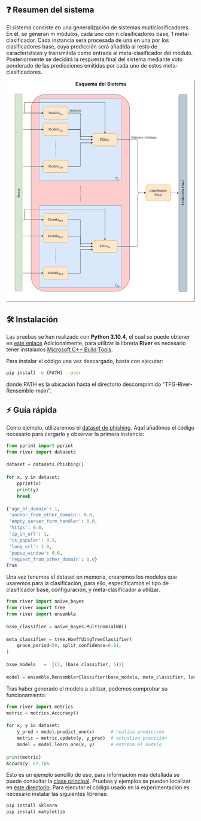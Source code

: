## ❓ Resumen del sistema
El sistema consiste en una generalización de sistemas multiclasificadores. En él, se generan m módulos, cada uno con n clasificadores base, 1 meta-clasificador. Cada instancia será procesada de una en una por los clasificadores base, cuya predicción será añadida al resto de características y transmitida como entrada al meta-clasificador del módulo. Posteriormente se decidirá la respuesta final del sistema mediante voto ponderado de las predicciones emitidas por cada uno de estos meta-clasificadores.

![esquema](https://github.com/David-Florido/TFG-River-Rensemble/blob/main/Esquema%20del%20Sistema.png?raw=true)

## 🛠 Instalación
Las pruebas se han realizado con **Python 3.10.4**, el cual se puede obtener en [este enlace](https://www.python.org/downloads/)
Adicionalmente, para utilizar la librería **River** es necesario tener instalados [Microsoft C++ Build Tools](https://visualstudio.microsoft.com/visual-cpp-build-tools/).


Para instalar el código una vez descargado, basta con ejecutar:
```sh
pip install -e {PATH} --user
```
donde PATH es la ubicación hasta el directorio descomprimido "TFG-River-Rensemble-main".

## ⚡️  Guía rápida
Como ejemplo, utilizaremos el [dataset de phishing](http://archive.ics.uci.edu/ml/datasets/Website+Phishing). Aquí añadimos el código necesario para cargarlo y observar la primera instancia:

```python
from pprint import pprint
from river import datasets

dataset = datasets.Phishing()

for x, y in dataset:
    pprint(x)
    print(y)
    break
    
{'age_of_domain': 1,
 'anchor_from_other_domain': 0.0, 
 'empty_server_form_handler': 0.0,
 'https': 0.0,
 'ip_in_url': 1,
 'is_popular': 0.5,
 'long_url': 1.0,
 'popup_window': 0.0,
 'request_from_other_domain': 0.0}
True
```

Una vez tenemos el dataset en memoria, crearemos los modelos que usaremos para la clasificación, para ello, especificamos el tipo de clasificador base, configuración, y meta-clasificador a utilizar.
```python
from river import naive_bayes
from river import tree
from river import ensemble

base_classifier = naive_bayes.MultinomialNB()

meta_classifier = tree.HoeffdingTreeClassifier(
    grace_period=50, split_confidence=0.01,
)

base_models   =  [(3, (base_classifier, 5))]

model = ensemble.RensemblerClassifier(base_models, meta_classifier, lam=1.0, seed=13, unanimity_check=False, drift_check = "off")
```

Tras haber generado el modelo a utilizar, podemos comprobar su funcionamiento:
```python
from river import metrics
metric = metrics.Accuracy()

for x, y in dataset:
    y_pred = model.predict_one(x)      # realiza predicción
    metric = metric.update(y, y_pred)  # actualiza precisión
    model = model.learn_one(x, y)      # entrena el modelo

print(metric)
Accuracy: 87.76%
```

Esto es un ejemplo sencillo de uso, para información más detallada se puede consultar la [clase principal](river/ensemble/rensemble.py). Pruebas y ejemplos se pueden localizar en [este directorio](river/ensemble/Experiments). 
Para ejecutar el código usado en la experimentación es necesario instalar las siguientes librerías:
```sh
pip install sklearn
pip install matplotlib
```

